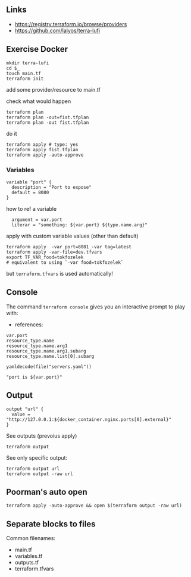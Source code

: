 ## Links

- https://registry.terraform.io/browse/providers
- https://github.com/lalyos/terra-lufi

## Exercise Docker

```
mkdir terra-lufi
cd $_
touch main.tf
terraform init
```

add some provider/resource to main.tf

check what would happen
```
terraform plan
terraform plan -out=fist.tfplan
terraform plan -out fist.tfplan
```

do it
```
terraform apply # type: yes
terraform apply fist.tfplan
terraform apply -auto-approve
```

### Variables

```
variable "port" {
  description = "Port to expose"
  default = 8080
}
```

how to ref a variable

```
  argument = var.port
  literar = "something: ${var.port} ${type.name.arg}"
```


apply with custom variable values (other than default)
```
terraform apply  -var port=8081 -var tag=latest
terraform apply -var-file=dev.tfvars
export TF_VAR_food=tokfozelek
# equivalent to using `-var food=tokfozelek`

```
but `terraform.tfvars` is used automatically!

## Console

The command `terraform console` gives you an interactive prompt to play with:
- references:
```
var.port
resource_type.name
resource_type.name.arg1
resource_type.name.arg1.subarg
resource_type.name.list[0].subarg

yamldecode(file("servers.yaml"))

"port is ${var.port}"
```

## Output

```
output "url" {
  value = "http://127.0.0.1:${docker_container.nginx.ports[0].external}"
}
```

See outputs (prevoius apply)
```
terraform output
```

See only specific output:
```
terraform output url
terraform output -raw url
```

## Poorman's auto open
```
terraform apply -auto-approve && open $(terraform output -raw url)
```

## Separate blocks to files

Common filenames:
- main.tf
- variables.tf
- outputs.tf
- terraform.tfvars

